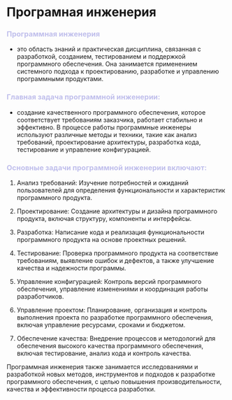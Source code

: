 # Програмная инженерия

### <span style="color:#C0BFEC">Программная инженерия</span> 
- это область знаний и практическая дисциплина, связанная с разработкой, созданием, тестированием и поддержкой программного обеспечения. Она занимается применением системного подхода к проектированию, разработке и управлению программными продуктами.

### <span style="color:#C0BFEC">Главная задача программной инженерии:
- создание качественного программного обеспечения, которое соответствует требованиям заказчика, работает стабильно и эффективно. В процессе работы программные инженеры используют различные методы и техники, такие как анализ требований, проектирование архитектуры, разработка кода, тестирование и управление конфигурацией.

### <span style="color:#C0BFEC">Основные задачи программной инженерии включают:

1. Анализ требований: Изучение потребностей и ожиданий пользователей для определения функциональности и характеристик программного продукта.

2. Проектирование: Создание архитектуры и дизайна программного продукта, включая структуру, компоненты и интерфейсы.

3. Разработка: Написание кода и реализация функциональности программного продукта на основе проектных решений.

4. Тестирование: Проверка программного продукта на соответствие требованиям, выявление ошибок и дефектов, а также улучшение качества и надежности программы.

5. Управление конфигурацией: Контроль версий программного обеспечения, управление изменениями и координация работы разработчиков.

6. Управление проектом: Планирование, организация и контроль выполнения проекта по разработке программного обеспечения, включая управление ресурсами, сроками и бюджетом.

7. Обеспечение качества: Внедрение процессов и методологий для обеспечения высокого качества программного обеспечения, включая тестирование, анализ кода и контроль качества.

Программная инженерия также занимается исследованиями и разработкой новых методов, инструментов и подходов к разработке программного обеспечения, с целью повышения производительности, качества и эффективности процесса разработки.
